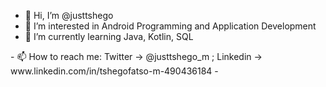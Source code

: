 - 👋 Hi, I’m @justtshego
- 👀 I’m interested in Android Programming and Application Development
- 🌱 I’m currently learning Java, Kotlin, SQL
<!---- 💞️ I’m looking to collaborate on ...---!>
- 📫 How to reach me: Twitter -> @justtshego_m ; Linkedin -> www.linkedin.com/in/tshegofatso-m-490436184
-                     

<!---
justtshego/justtshego is a ✨ special ✨ repository because its `README.md` (this file) appears on your GitHub profile.
You can click the Preview link to take a look at your changes.
--->
